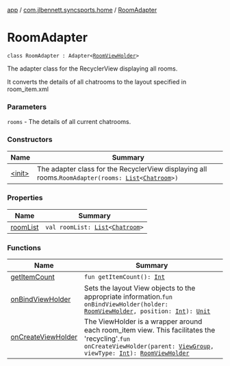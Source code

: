[app](../../index.md) / [com.jlbennett.syncsports.home](../index.md) / [RoomAdapter](./index.md)

# RoomAdapter

`class RoomAdapter : Adapter<`[`RoomViewHolder`](../-room-view-holder/index.md)`>`

The adapter class for the RecyclerView displaying all rooms.

It converts the details of all chatrooms to the layout specified in room_item.xml

### Parameters

`rooms` - The details of all current chatrooms.

### Constructors

| Name | Summary |
|---|---|
| [&lt;init&gt;](-init-.md) | The adapter class for the RecyclerView displaying all rooms.`RoomAdapter(rooms: `[`List`](https://kotlinlang.org/api/latest/jvm/stdlib/kotlin.collections/-list/index.html)`<`[`Chatroom`](../../com.jlbennett.syncsports.util/-chatroom/index.md)`>)` |

### Properties

| Name | Summary |
|---|---|
| [roomList](room-list.md) | `val roomList: `[`List`](https://kotlinlang.org/api/latest/jvm/stdlib/kotlin.collections/-list/index.html)`<`[`Chatroom`](../../com.jlbennett.syncsports.util/-chatroom/index.md)`>` |

### Functions

| Name | Summary |
|---|---|
| [getItemCount](get-item-count.md) | `fun getItemCount(): `[`Int`](https://kotlinlang.org/api/latest/jvm/stdlib/kotlin/-int/index.html) |
| [onBindViewHolder](on-bind-view-holder.md) | Sets the layout View objects to the appropriate information.`fun onBindViewHolder(holder: `[`RoomViewHolder`](../-room-view-holder/index.md)`, position: `[`Int`](https://kotlinlang.org/api/latest/jvm/stdlib/kotlin/-int/index.html)`): `[`Unit`](https://kotlinlang.org/api/latest/jvm/stdlib/kotlin/-unit/index.html) |
| [onCreateViewHolder](on-create-view-holder.md) | The ViewHolder is a wrapper around each room_item view. This facilitates the 'recycling'.`fun onCreateViewHolder(parent: `[`ViewGroup`](https://developer.android.com/reference/android/view/ViewGroup.html)`, viewType: `[`Int`](https://kotlinlang.org/api/latest/jvm/stdlib/kotlin/-int/index.html)`): `[`RoomViewHolder`](../-room-view-holder/index.md) |
